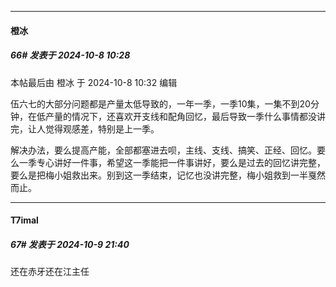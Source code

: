﻿
*****

####  橙冰  
##### 66#       发表于 2024-10-8 10:28

 本帖最后由 橙冰 于 2024-10-8 10:32 编辑 

伍六七的大部分问题都是产量太低导致的，一年一季，一季10集，一集不到20分钟，在低产量的情况下，还喜欢开支线和配角回忆，最后导致一季什么事情都没讲完，让人觉得观感差，特别是上一季。

解决办法，要么提高产能，全部都塞进去呗，主线、支线、搞笑、正经、回忆。要么一季专心讲好一件事，希望这一季能把一件事讲好，要么是过去的回忆讲完整，要么是把梅小姐救出来。别到这一季结束，记忆也没讲完整，梅小姐救到一半戛然而止。


*****

####  T7imal  
##### 67#       发表于 2024-10-9 21:40

还在赤牙还在江主任

